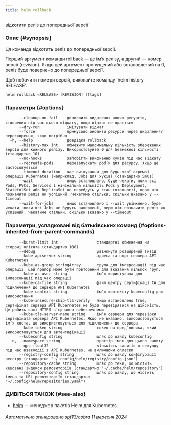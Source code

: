 ```yaml
---
title: helm rollback
---
```

відкотити реліз до попередньої версії

### Опис {#synopsis}

Ця команда відкотить реліз до попередньої версії.

Перший аргумент команди rollback — це імʼя релізу, а другий — номер версії (revision). Якщо цей аргумент пропущений або встановлений на 0, реліз буде повернено до попередньої версії.

Щоб побачити номери версій, виконайте команду 'helm history RELEASE'.

```shell
helm rollback <RELEASE> [REVISION] [flags]
```

### Параметри {#options}

```none
      --cleanup-on-fail    дозволити видалення нових ресурсів, створених під час цього відкату, якщо відкат не вдається
      --dry-run            імітувати відкат
      --force              примусово оновити ресурси через видалення/пересворення, якщо потрібно
  -h, --help               довдідка rollback
      --history-max int    обмежити максимальну кількість збережених версій для кожного релізу. Використовуйте 0 для безмежної кількості (стандартно 10)
      --no-hooks           запобігти виконанню хуків під час відкату
      --recreate-pods      перезапускати podʼи для ресурсу, якщо це застосовується
      --timeout duration   час очікування для будь-якої окремої операції Kubernetes (наприклад, Jobs для хуків) (стандартно 5m0s)
      --wait               якщо встановлено, буде чекати, поки всі Pods, PVCs, Services і мінімальна кількість Pods у Deployment, StatefulSet або ReplicaSet не перейдуть у стан готовності, перш ніж позначити реліз як успішний. Чекатиме стільки, скільки вказано у --timeout
      --wait-for-jobs      якщо встановлено і --wait увімкнено, буде чекати, поки всі Jobs не будуть завершені, перш ніж позначити реліз як успішний. Чекатиме стільки, скільки вказано у --timeout
```

### Параметри, успадковані від батьківських команд {#options-inherited-from-parent-commands}

```none
      --burst-limit int                 стандартні обмеження на стороні клієнта (стандартно 100)
      --debug                           увімкнути розширений вивід
      --kube-apiserver string           адреса та порт сервера API Kubernetes
      --kube-as-group stringArray       група для імперсонації під час операції, цей прапор може бути повторений для вказання кількох груп.
      --kube-as-user string             імʼя користувача для імперсонації під час операції
      --kube-ca-file string             файл центру сертифікаці СА для підключення до сервера API Kubernetes
      --kube-context string             імʼя контексту kubeconfig для використання
      --kube-insecure-skip-tls-verify   якщо встановлено true, сертифікат сервера API Kubernetes не буде перевірятися на дійсність. Це робить ваші HTTPS-зʼєднання небезпечними
      --kube-tls-server-name string     імʼя сервера для перевірки сертифіката сервера API Kubernetes. Якщо не вказано, використовується імʼя хоста, що використовується для підключення до сервера
      --kube-token string               токен на предʼявника, який використовується для автентифікації
      --kubeconfig string               шлях до файлу kubeconfig
  -n, --namespace string                простір імен для цього запиту
      --qps float32                     кількість запитів в секунду під час взаємодії з API Kubernetes, не включаючи сплески
      --registry-config string          шлях до файлу конфігурації реєстру (стандартно "~/.config/helm/registry/config.json")
      --repository-cache string         шлях до теки, що містить кешовані індекси репозиторіїв (стандартно "~/.cache/helm/repository")
      --repository-config string        шлях до файлу, що містить імена та URL репозиторіїв (стандартно "~/.config/helm/repositories.yaml")
```

### ДИВІТЬСЯ ТАКОЖ {#see-also}

* [helm](/helm/helm.md) — менеджер пакетів Helm для Kubernetes.

###### Автоматично згенеровано spf13/cobra 11 вересня 2024
